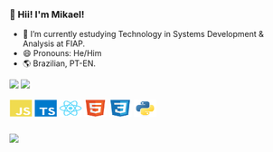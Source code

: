 ### 👋 Hii! I'm Mikael! 

- 🚀 I’m currently estudying Technology in Systems Development & Analysis at FIAP.
- 😄 Pronouns: He/Him
- 🌎 Brazilian, PT-EN.

<div>
  <img height="180em" src="https://github-readme-stats.vercel.app/api?username=mikaeldv&theme=slateorange&show_icons=true" />
  <img height="180em" src="https://github-readme-stats.vercel.app/api/top-langs/?username=mikaeldv&hide=html&layout=compact&theme=slateorange" />
</div>

<div style="display: inline_block"><br>
  <img align="center" alt="Mika-Js" height="30" width="40" src="https://raw.githubusercontent.com/devicons/devicon/master/icons/javascript/javascript-plain.svg">
  <img align="center" alt="Mika-Ts" height="30" width="40" src="https://raw.githubusercontent.com/devicons/devicon/master/icons/typescript/typescript-plain.svg">
  <img align="center" alt="Mika-React" height="30" width="40" src="https://raw.githubusercontent.com/devicons/devicon/master/icons/react/react-original.svg">
  <img align="center" alt="Mika-HTML" height="30" width="40" src="https://raw.githubusercontent.com/devicons/devicon/master/icons/html5/html5-original.svg">
  <img align="center" alt="Mika-CSS" height="30" width="40" src="https://raw.githubusercontent.com/devicons/devicon/master/icons/css3/css3-original.svg">
  <img align="center" alt="Mika-Python" height="30" width="40" src="https://raw.githubusercontent.com/devicons/devicon/master/icons/python/python-original.svg">
</div>

##

<div>
  <a href="https://www.linkedin.com/in/enzo-mikael-sanches-baptista-paes-fontes-531302297/" target="_blank"><img src="https://img.shields.io/badge/-LinkedIn-%230077B5?style=for-the-badge&logo=linkedin&logoColor=white" target="_blank"></a>
</div>
